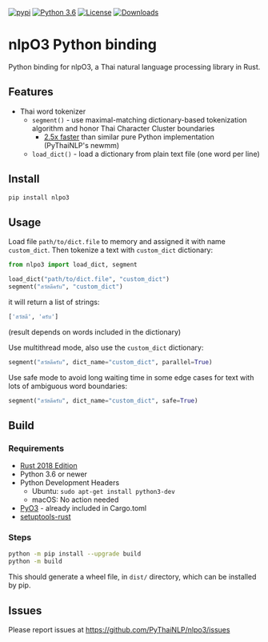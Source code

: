 <a href="https://pypi.python.org/pypi/nlpo3"><img alt="pypi" src="https://img.shields.io/pypi/v/nlpo3.svg"/></a>
<a href="https://www.python.org/downloads/release/python-360/"><img alt="Python 3.6" src="https://img.shields.io/badge/python-3.6-blue.svg"/></a>
<a href="https://opensource.org/licenses/Apache-2.0"><img alt="License" src="https://img.shields.io/badge/License-Apache%202.0-blue.svg"/></a>
<a href="https://pepy.tech/project/nlpo3"><img alt="Downloads" src="https://pepy.tech/badge/nlpo3/month"/></a>

# nlpO3 Python binding

Python binding for nlpO3, a Thai natural language processing library in Rust.

## Features

- Thai word tokenizer
  - `segment()` - use maximal-matching dictionary-based tokenization algorithm and honor Thai Character Cluster boundaries
    - [2.5x faster](notebooks/nlpo3_segment_benchmarks.ipynb) than similar pure Python implementation (PyThaiNLP's newmm)
  - `load_dict()` - load a dictionary from plain text file (one word per line)

## Install

```bash
pip install nlpo3
```

## Usage

Load file `path/to/dict.file` to memory and assigned it with name `custom_dict`.
Then tokenize a text with `custom_dict` dictionary:
```python
from nlpo3 import load_dict, segment

load_dict("path/to/dict.file", "custom_dict")
segment("สวัสดีครับ", "custom_dict")
```

it will return a list of strings:
```python
['สวัสดี', 'ครับ']
```
(result depends on words included in the dictionary)

Use multithread mode, also use the `custom_dict` dictionary:
```python
segment("สวัสดีครับ", dict_name="custom_dict", parallel=True)
```

Use safe mode to avoid long waiting time in some edge cases for text with lots of ambiguous word boundaries:
```python
segment("สวัสดีครับ", dict_name="custom_dict", safe=True)
```

## Build

### Requirements

- [Rust 2018 Edition](https://www.rust-lang.org/tools/install)
- Python 3.6 or newer
- Python Development Headers
  - Ubuntu: `sudo apt-get install python3-dev`
  - macOS: No action needed
- [PyO3](https://github.com/PyO3/pyo3) - already included in Cargo.toml
- [setuptools-rust](https://github.com/PyO3/setuptools-rust)

### Steps

```bash
python -m pip install --upgrade build
python -m build
```

This should generate a wheel file, in `dist/` directory, which can be installed by pip.

## Issues

Please report issues at https://github.com/PyThaiNLP/nlpo3/issues
